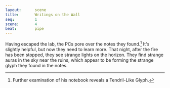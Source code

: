 ```yaml
---
layout:      scene
title:       Writings on the Wall
seq:         1
scene:       4
beat:        pipe
---
```



Having escaped the lab, the PCs pore over the notes they found.[^0]
It's slightly helpful, but now they need to learn more.
That night, after the fire has been stopped, they see strange lights on the horizon.
They find strange auras in the sky near the ruins,
which appear to be forming the strange glyph they found in the notes.


[^0]: Further examination of his notebook reveals a Tendril-Like Glyph.
[^1]: The Professor wasn't interested in these costal tribes to cure them.











